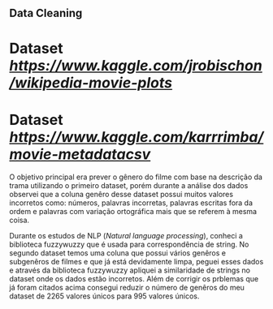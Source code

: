 ## Data Cleaning 

# Dataset _https://www.kaggle.com/jrobischon/wikipedia-movie-plots_
# Dataset _https://www.kaggle.com/karrrimba/movie-metadatacsv_

O objetivo principal era prever o gênero do filme com base na descrição da trama
utilizando o primeiro dataset, porém durante a análise dos dados observei que a coluna genêro desse dataset possui muitos valores incorretos como: números, palavras incorretas, palavras escritas fora da ordem e palavras com variação ortográfica mais que se referem à mesma coisa.

Durante os estudos de NLP (_Natural language processing_), conheci a biblioteca fuzzywuzzy que é usada para correspondência de string. No segundo dataset temos uma coluna que possui vários genêros e subgenêros de filmes e que já está devidamente limpa, peguei esses dados e através da biblioteca fuzzywuzzy apliquei a similaridade de strings no dataset onde os dados estão incorretos. Além de corrigir os prblemas que já foram citados acima consegui reduzir o número de genêros do meu dataset de 2265 valores únicos para 995 valores únicos.
